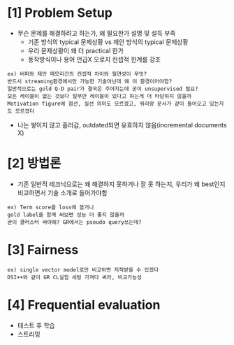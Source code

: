 # [1] Problem Setup
- 무슨 문제를 해결하려고 하는가, 왜 필요한가 설명 및 설득 부족
  - 기존 방식의 typical 문제상황 vs 제안 방식의 typical 문제상황
  - 우리 문제상황이 왜 더 practical 한가
  - 동작방식이나 용어 언급X 오로지 컨셉적 한계를 강조 
```
ex) 버퍼와 제안 메모리간의 컨셉적 차이와 필연성이 무엇?
반드시 streaming환경에서만 가능한 기술아닌데 왜 이 환경이어야함?
일반적으로는 gold Q-D pair가 결국은 주어지는데 굳이 unsupervised 필요?
모든 레이블이 없는 것보다 일부만 레이블이 있다고 하는게 더 타당하지 않을까
Motivation figure에 점선, 실선 의미도 모르겠고, 쿼리랑 문서가 같이 들어오고 있는지도 모르겠다
```
- 나는 쌓이지 않고 흘러감, outdated되면 유효하지 않음(incremental documents X)

# [2] 방법론 
- 기존 일반적 테크닉으로는 왜 해결하지 못하거나 잘 못 하는지, 우리가 왜 best인지 비교하면서 기술 소개로 들어가야함
```
ex) Term score를 loss에 쓸거니
gold label을 함께 써보면 성능 더 좋지 않을까
굳이 클러스터 써야해? GR에서는 pseudo query쓰는데?
```

# [3] Fairness
```
ex) single vector model로만 비교하면 지적받을 수 있겠다 
DSI++와 같이 GR CL실험 세팅 가져다 써라, 비교가능성
```


# [4] Frequential evaluation
- 테스트 후 학습
- 스트리밍 

